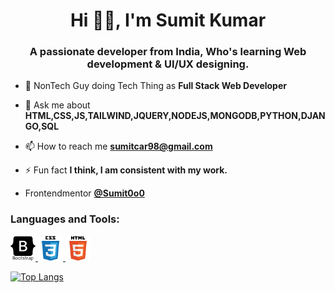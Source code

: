 
<h1 align="center">Hi 👋🏿, I'm Sumit Kumar</h1>
<h3 align="center">A passionate developer from India, Who's learning Web development & UI/UX designing.</h3>

- 🌱 NonTech Guy doing Tech Thing as **Full Stack Web Developer**

- 💬 Ask me about **HTML,CSS,JS,TAILWIND,JQUERY,NODEJS,MONGODB,PYTHON,DJANGO,SQL**

- 📫 How to reach me **sumitcar98@gmail.com**

- ⚡ Fun fact **I think, I am consistent with my work.**

<!-- <h3 align="left">Connect with me:</h3> -->

 - Frontendmentor  **<a href="https://www.frontendmentor.io/profile/Sumit0o0" target="_blank">@Sumit0o0</a>** 
<p align="left">
</p>

<h3 align="left">Languages and Tools:</h3>
<p align="left"> <a href="https://getbootstrap.com" target="blank" rel="noreferrer"> <img src="https://raw.githubusercontent.com/devicons/devicon/master/icons/bootstrap/bootstrap-plain-wordmark.svg" alt="bootstrap" width="40" height="40"/> </a> <a href="https://www.w3schools.com/css/" target="_blank" rel="noreferrer"> <img src="https://raw.githubusercontent.com/devicons/devicon/master/icons/css3/css3-original-wordmark.svg" alt="css3" width="40" height="40"/> </a> <a href="https://www.w3schools.com/html/" target="_blank" rel="noreferrer"> <img src="https://raw.githubusercontent.com/devicons/devicon/master/icons/html5/html5-original-wordmark.svg" alt="html5" width="40" height="40"/> </a> </p>

[![Top Langs](https://github-readme-stats.vercel.app/api/top-langs/?username=Sumit0o0)](https://github.com/Sumit0o0/github-readme-stats)


